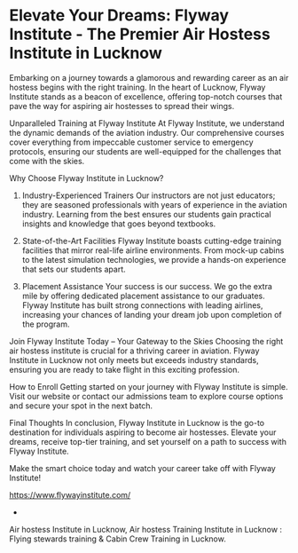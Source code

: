# Elevate Your Dreams: Flyway Institute - The Premier Air Hostess Institute in Lucknow
Embarking on a journey towards a glamorous and rewarding career as an air hostess begins with the right training. In the heart of Lucknow, Flyway Institute stands as a beacon of excellence, offering top-notch courses that pave the way for aspiring air hostesses to spread their wings.

Unparalleled Training at Flyway Institute
At Flyway Institute, we understand the dynamic demands of the aviation industry. Our comprehensive courses cover everything from impeccable customer service to emergency protocols, ensuring our students are well-equipped for the challenges that come with the skies.

Why Choose Flyway Institute in Lucknow?
1. Industry-Experienced Trainers
Our instructors are not just educators; they are seasoned professionals with years of experience in the aviation industry. Learning from the best ensures our students gain practical insights and knowledge that goes beyond textbooks.

2. State-of-the-Art Facilities
Flyway Institute boasts cutting-edge training facilities that mirror real-life airline environments. From mock-up cabins to the latest simulation technologies, we provide a hands-on experience that sets our students apart.

3. Placement Assistance
Your success is our success. We go the extra mile by offering dedicated placement assistance to our graduates. Flyway Institute has built strong connections with leading airlines, increasing your chances of landing your dream job upon completion of the program.

Join Flyway Institute Today – Your Gateway to the Skies
Choosing the right air hostess institute is crucial for a thriving career in aviation. Flyway Institute in Lucknow not only meets but exceeds industry standards, ensuring you are ready to take flight in this exciting profession.

How to Enroll
Getting started on your journey with Flyway Institute is simple. Visit our website or contact our admissions team to explore course options and secure your spot in the next batch.

Final Thoughts
In conclusion, Flyway Institute in Lucknow is the go-to destination for individuals aspiring to become air hostesses. Elevate your dreams, receive top-tier training, and set yourself on a path to success with Flyway Institute.

Make the smart choice today and watch your career take off with Flyway Institute!

https://www.flywayinstitute.com/





-
Air hostess Institute in Lucknow, Air hostess Training Institute in Lucknow : Flying stewards training &amp; Cabin Crew Training in Lucknow.
